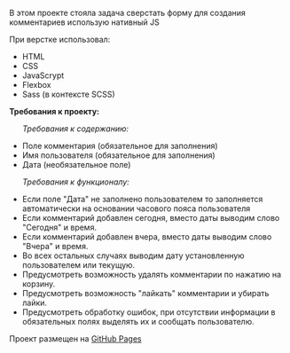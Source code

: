 В этом проекте стояла задача сверстать форму для создания комментариев использую нативный JS
<p>При верстке использовал:</p>
<ul>
  <li>
    HTML
  </li>
  <li>
    CSS
  </li>
  <li>
    JavaScrypt
  </li>
  <li>
    Flexbox
  </li>
    <li>
    Sass (в контексте SCSS)
  </li>
</ul>
<p><strong>Требования к проекту:</strong></p>
    <ul>
      <p><i>Требования к содержанию:</i></p>
      <li>
        Поле комментария (обязательное для заполнения)
      </li>
      <li>
        Имя пользователя (обязательное для заполнения)
      </li>
      <li>
        Дата (необязательное поле)
      </li>
     </ul>
    <ul>
      <p><i>Требования к функционалу:</i></p>
      <li>
        Если поле "Дата" не заполнено пользователем то заполняется автоматически на основании часового пояса пользователя  
      </li>
      <li>
        Если комментарий добавлен сегодня, вместо даты выводим слово "Сегодня" и время.
      </li>
      <li>
        Если комментарий добавлен вчера, вместо даты выводим слово "Вчера" и время.
      </li>
      <li>
        Во всех остальных случаях выводим дату установленную пользователем или текущую.
      </li>
      <li>
        Предусмотреть возможность удалять комментарии по нажатию на корзину.
      </li>
      <li>
        Предусмотреть возможность "лайкать" комментарии и убирать лайки.
      </li>
      <li>
        Предусмотреть обработку ошибок, при отсутствии информации в обязательных полях выделять их и сообщать пользователю.
      </li>
    </ul>


</p>
<p>Проект размещен на <a target="_blank" href="https://aliastr.github.io/Comment/">GitHub Pages</a></p>
